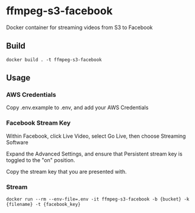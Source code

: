 # ffmpeg-s3-facebook
Docker container for streaming videos from S3 to Facebook

## Build

`docker build . -t ffmpeg-s3-facebook`

## Usage

### AWS Credentials
Copy .env.example to .env, and add your AWS Credentials 


### Facebook Stream Key
Within Facebook, click Live Video, select Go Live, then choose Streaming Software

Expand the Advanced Settings, and ensure that Persistent stream key is toggled to the "on" position.

Copy the stream key that you are presented with.

### Stream

`docker run --rm --env-file=.env -it ffmpeg-s3-facebook -b {bucket} -k {filename} -t {facebook_key}`
